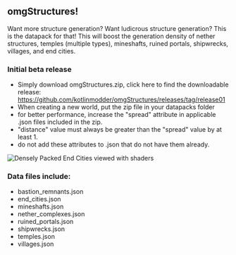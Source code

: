 ## omgStructures!
Want more structure generation? Want ludicrous structure generation? This is the datapack for that! This will boost the generation density of nether structures, temples (multiple types), mineshafts, ruined portals, shipwrecks, villages, and end cities.

### Initial beta release
- Simply download omgStructures.zip, click here to find the downloadable release: https://github.com/kotlinmodder/omgStructures/releases/tag/release01
- When creating a new world, put the zip file in your datapacks folder
- for better performance, increase the "spread" attribute in applicable .json files included in the zip.
- "distance" value must always be greater than the "spread" value by at least 1.
- do not add these attributes to .json that do not have them already.

![Densely Packed End Cities viewed with shaders](https://cdn.modrinth.com/data/cached_images/a9a0f83f866d988455828daad9e889319da58616_0.webp)

### Data files include:
- bastion_remnants.json
- end_cities.json
- mineshafts.json
- nether_complexes.json
- ruined_portals.json
- shipwrecks.json
- temples.json
- villages.json

